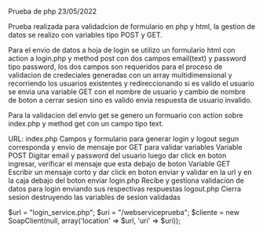 Prueba de php 23/05/2022

Prueba realizada para validadcion de formulario en php y html, la gestion de datos se realizo con variables
tipo POST y GET.

Para el envio de datos a hoja de login se utilizo un formulario html con action a login.php y method post con dos campos
email(text) y password tipo password, los dos campos son requeridos para el proceso de validacion de credeciales generadas con 
un array multidimensional y recorriendo los usuarios existentes y redireccionando si es valido el usuario se envia una variable GET con el nombre  de usuario y cambio de nombre de boton a cerrar sesion sino es valido envia respuesta de usuario invalido.



Para la validacion del envio get se genero un formuario con action sobre index.php y method get con un campo tipo text.

URL:
    index.php
        Campos  y formulario para generar login y logout segun corresponda y envio de mensaje por GET para validar variables
            Variable POST
                Digitar email y password del usuario luego dar click en boton ingresar, verificar el mensaje que esta debajo de boton
            Variable GET
                Escribir un mensaje corto y dar click en boton enviar y validar en la url y en la caja debajo del boton enviar
    login.php
        Recibe y gestiona validacion de datos para login enviando sus respectivas respuestas
    logout.php
        Cierra sesion destruyendo las variables de sesion validadas


$url = "login_service.php";
$uri = "/webserviceprueba";
$cliente = new SoapClient(null, array('location' => $url, 'uri' => $uri));
